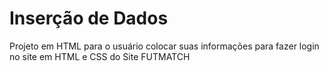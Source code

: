 # Inserção de Dados
Projeto em HTML para o usuário colocar suas informações para fazer login no site em HTML e CSS do Site FUTMATCH 

